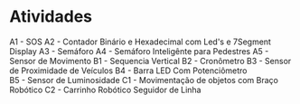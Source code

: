 # Atividades

A1 - SOS
A2 - Contador Binário e Hexadecimal com Led's e 7Segment Display
A3 - Semáforo
A4 - Semáforo Inteligênte para Pedestres
A5 - Sensor de Movimento
B1 - Sequencia Vertical
B2 - Cronômetro
B3 - Sensor de Proximidade de Veículos
B4 - Barra LED Com Potenciômetro  
B5 - Sensor de Luminosidade
C1 - Movimentação de objetos com Braço Robótico
C2 - Carrinho Robótico Seguidor de Linha
